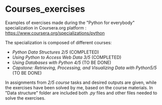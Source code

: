 # Courses_exercises

Examples of exercises made during the "Python for everybody" specialization in Coursera.org platform : https://www.coursera.org/specializations/python

The specialization is composed of different courses:
- *Python Data Structures 2/5* (COMPLETED)
- *Using Python to Access Web Data 3/5* (COMPLETED)
- *Using Databases with Python 4/5* (TO BE DONE)
- *Capstone: Retrieving, Processing, and Visualizing Data with Python5/5* (TO BE DONE)

In assignments from *2/5 course* tasks and desired outputs are given, while the exercises have been solved by me, based on the course materials. In "Data structure" folder are included both *.py* files and other files needed to solve the exercises.

